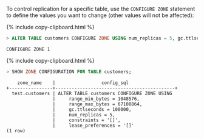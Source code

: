 To control replication for a specific table,  use the `CONFIGURE ZONE` statement to define the values you want to change (other values will not be affected):

{% include copy-clipboard.html %}
~~~ sql
> ALTER TABLE customers CONFIGURE ZONE USING num_replicas = 5, gc.ttlseconds = 100000;
~~~

~~~
CONFIGURE ZONE 1
~~~

{% include copy-clipboard.html %}
~~~ sql
> SHOW ZONE CONFIGURATION FOR TABLE customers;
~~~

~~~
    zone_name    |                 config_sql
+----------------+--------------------------------------------+
  test.customers | ALTER TABLE customers CONFIGURE ZONE USING
                 |     range_min_bytes = 1048576,
                 |     range_max_bytes = 67108864,
                 |     gc.ttlseconds = 100000,
                 |     num_replicas = 5,
                 |     constraints = '[]',
                 |     lease_preferences = '[]'
(1 row)
~~~
